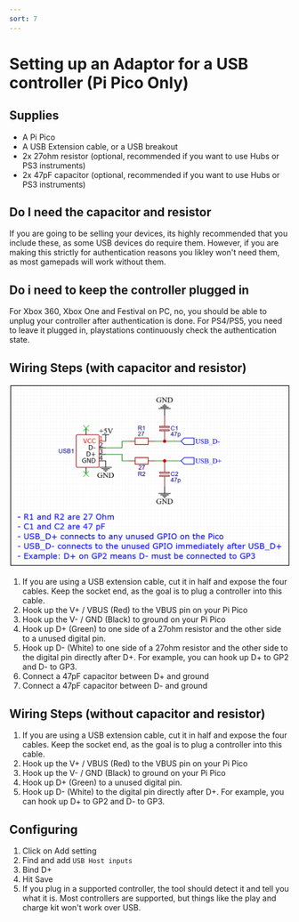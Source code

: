 ```yaml
---
sort: 7
---
```

# Setting up an Adaptor for a USB controller (Pi Pico Only)
## Supplies
* A Pi Pico
* A USB Extension cable, or a USB breakout
* 2x 27ohm resistor (optional, recommended if you want to use Hubs or PS3 instruments)
* 2x 47pF capacitor (optional, recommended if you want to use Hubs or PS3 instruments)

## Do I need the capacitor and resistor

If you are going to be selling your devices, its highly recommended that you include these, as some USB devices do require them.
However, if you are making this strictly for authentication reasons you likley won't need them, as most gamepads will work without them.

## Do i need to keep the controller plugged in
For Xbox 360, Xbox One and Festival on PC, no, you should be able to unplug your controller after authentication is done.
For PS4/PS5, you need to leave it plugged in, playstations continuously check the authentication state.

## Wiring Steps (with capacitor and resistor)

[![usb](/assets/images/usb.png)](/assets/images/usb.png)

1. If you are using a USB extension cable, cut it in half and expose the four cables. Keep the socket end, as the goal is to plug a controller into this cable.
2. Hook up the V+ / VBUS (Red) to the VBUS pin on your Pi Pico
3. Hook up the V- / GND (Black) to ground on your Pi Pico
4. Hook up D+ (Green) to one side of a 27ohm resistor and the other side to a unused digital pin.
5. Hook up D- (White) to one side of a 27ohm resistor and the other side to the digital pin directly after D+. For example, you can hook up D+ to GP2 and D- to GP3.
6. Connect a 47pF capacitor between D+ and ground
7. Connect a 47pF capacitor between D- and ground

## Wiring Steps (without capacitor and resistor)

1. If you are using a USB extension cable, cut it in half and expose the four cables. Keep the socket end, as the goal is to plug a controller into this cable.
2. Hook up the V+ / VBUS (Red) to the VBUS pin on your Pi Pico
3. Hook up the V- / GND (Black) to ground on your Pi Pico
4. Hook up D+ (Green) to a unused digital pin.
5. Hook up D- (White) to the digital pin directly after D+. For example, you can hook up D+ to GP2 and D- to GP3.

## Configuring
1. Click on Add setting
2. Find and add `USB Host inputs`
3. Bind D+
4. Hit Save
5. If you plug in a supported controller, the tool should detect it and tell you what it is. Most controllers are supported, but things like the play and charge kit won't work over USB.